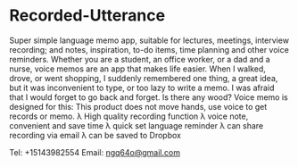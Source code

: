 # Recorded-Utterance

Super simple language memo app, suitable for lectures, meetings, interview recording; and notes, inspiration, to-do items, time planning and other voice reminders.
Whether you are a student, an office worker, or a dad and a nurse, voice memos are an app that makes life easier. When I walked, drove, or went shopping, I suddenly remembered one thing, a great idea, but it was inconvenient to type, or too lazy to write a memo. I was afraid that I would forget to go back and forget. Is there any wood?
Voice memo is designed for this:
This product does not move hands, use voice to get records or memo.
λ High quality recording function
λ voice note, convenient and save time
λ quick set language reminder
λ can share recording via email
λ can be saved to Dropbox


Tel: +15143982554
Email:  ngq64o@gmail.com
